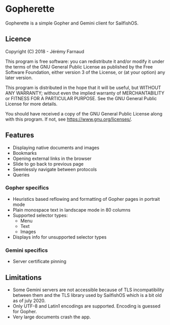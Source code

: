 # Gopherette

Gopherette is a simple Gopher and Gemini client for SailfishOS.

## Licence

Copyright (C) 2018 - Jérémy Farnaud

This program is free software: you can redistribute it and/or modify
it under the terms of the GNU General Public License as published by
the Free Software Foundation, either version 3 of the License, or
(at your option) any later version.

This program is distributed in the hope that it will be useful,
but WITHOUT ANY WARRANTY; without even the implied warranty of
MERCHANTABILITY or FITNESS FOR A PARTICULAR PURPOSE.  See the
GNU General Public License for more details.

You should have received a copy of the GNU General Public License
along with this program.  If not, see https://www.gnu.org/licenses/.

## Features

- Displaying native documents and images
- Bookmarks
- Opening external links in the browser
- Slide to go back to previous page
- Seemlessly navigate between protocols
- Queries

### Gopher specifics

- Heuristics based reflowing and formatting of Gopher pages in portrait mode
- Plain monospace text in landscape mode in 80 columns
- Supported selector types:
  - Menu
  - Text
  - Images
- Displays info for unsupported selector types

### Gemini specifics

- Server certificate pinning

## Limitations

- Some Gemini servers are not accessible because of TLS incompatibility between them and the TLS library used by SailfishOS which is a bit old as of july 2020.
- Only UTF-8 and Latin1 encodings are supported. Encoding is guessed for Gopher.
- Very large documents crash the app.

